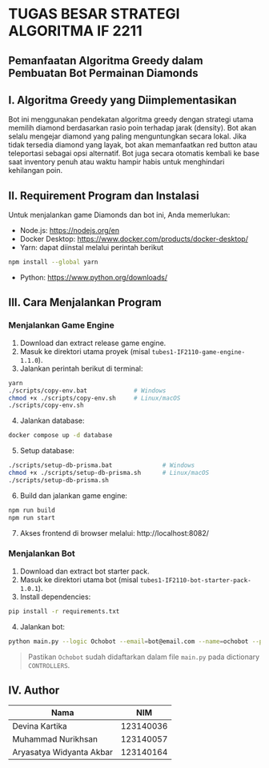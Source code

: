 # TUGAS BESAR STRATEGI ALGORITMA IF 2211

## Pemanfaatan Algoritma Greedy dalam Pembuatan Bot Permainan Diamonds

## I. Algoritma Greedy yang Diimplementasikan

Bot ini menggunakan pendekatan algoritma greedy dengan strategi utama memilih diamond berdasarkan rasio poin terhadap jarak (density). Bot akan selalu mengejar diamond yang paling menguntungkan secara lokal. Jika tidak tersedia diamond yang layak, bot akan memanfaatkan red button atau teleportasi sebagai opsi alternatif. Bot juga secara otomatis kembali ke base saat inventory penuh atau waktu hampir habis untuk menghindari kehilangan poin.

## II. Requirement Program dan Instalasi

Untuk menjalankan game Diamonds dan bot ini, Anda memerlukan:

- Node.js: https://nodejs.org/en
- Docker Desktop: https://www.docker.com/products/docker-desktop/
- Yarn: dapat diinstal melalui perintah berikut

```sh
npm install --global yarn
```

- Python: https://www.python.org/downloads/

## III. Cara Menjalankan Program

### Menjalankan Game Engine

1. Download dan extract release game engine.
2. Masuk ke direktori utama proyek (misal `tubes1-IF2110-game-engine-1.1.0`).
3. Jalankan perintah berikut di terminal:

```sh
yarn
./scripts/copy-env.bat             # Windows
chmod +x ./scripts/copy-env.sh     # Linux/macOS
./scripts/copy-env.sh
```

4. Jalankan database:

```sh
docker compose up -d database
```

5. Setup database:

```sh
./scripts/setup-db-prisma.bat              # Windows
chmod +x ./scripts/setup-db-prisma.sh      # Linux/macOS
./scripts/setup-db-prisma.sh
```

6. Build dan jalankan game engine:

```sh
npm run build
npm run start
```

7. Akses frontend di browser melalui: http://localhost:8082/

### Menjalankan Bot

1. Download dan extract bot starter pack.
2. Masuk ke direktori utama bot (misal `tubes1-IF2110-bot-starter-pack-1.0.1`).
3. Install dependencies:

```sh
pip install -r requirements.txt
```

4. Jalankan bot:

```sh
python main.py --logic Ochobot --email=bot@email.com --name=ochobot --password=123 --team=etimo
```

> Pastikan `Ochobot` sudah didaftarkan dalam file `main.py` pada dictionary `CONTROLLERS`.

## IV. Author

| Nama                     | NIM       |
| ------------------------ | --------- |
| Devina Kartika           | 123140036 |
| Muhammad Nurikhsan       | 123140057 |
| Aryasatya Widyanta Akbar | 123140164 |
